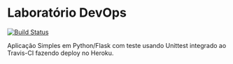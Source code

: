 # Laboratório DevOps

[![Build Status](https://travis-ci.com//kleberson1983/validate.svg?branch=main)](https://travis-ci.com//kleberson1983/validate)

Aplicação Simples em Python/Flask com teste usando Unittest integrado ao Travis-CI fazendo deploy no Heroku.
